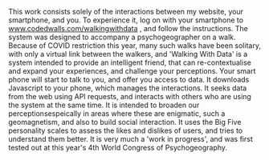 This work consists solely of the interactions between my website, your smartphone, and you. To experience it, log on with your smartphone to www.codedwalls.com/walkingwithdata , and follow the instructions.
The system was designed to accompany a psychogeographer on a walk. Because of COVID restriction this year, many such walks have been solitary, with only a virtual link between the walkers, and 'Walking With Data' is a system intended to provide an intelligent friend, that can re-contextualise and expand your experiences, and challenge your perceptions. Your smart phone will start to talk to you, and offer you access to data.
It downloads Javascript to your phone, which manages the interactions. It seeks data from the web using API requests, and interacts with others who are using the system at the same time.
It is intended to broaden our perceptionsespeically in areas where these are enigmatic, such a geomagnetism,  and also to build social interaction. It uses the Big Five personality scales to assess the likes and dislikes of users, and tries to understand them better.
It is very much a 'work in progress', and was first tested out at this year's 4th World Congress of Psychogeography.